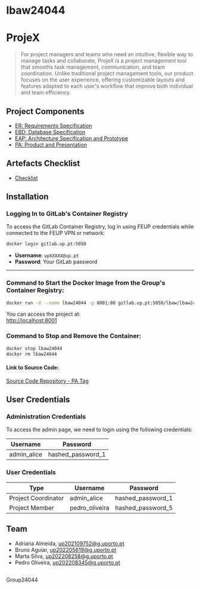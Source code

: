 # lbaw24044



# ProjeX
> For project managers and teams who need an intuitive, flexible way to manage tasks and collaborate,
ProjeX is a project management tool that smooths task management, communication, and team coordination. Unlike traditional project management tools, our product focuses on the user experience, offering customizable layouts and features adapted to each user's workflow that improve both individual and team efficiency.



## Project Components

- [ER: Requirements Specification](https://gitlab.up.pt/lbaw/lbaw2425/lbaw24044/-/wikis/ER)
- [EBD: Database Specification](https://gitlab.up.pt/lbaw/lbaw2425/lbaw24044/-/wikis/ebd)
- [EAP: Architecture Specification and Prototype](https://gitlab.up.pt/lbaw/lbaw2425/lbaw24044/-/wikis/eap)
- [PA: Product and Presentation](https://gitlab.up.pt/lbaw/lbaw2425/lbaw24044/-/wikis/pa)

## Artefacts Checklist

- [Checklist](https://docs.google.com/spreadsheets/d/1ugcxtuZJt_VKeHFe0ub1dWTqq5ScXR8SsqbW_3Wow3M/edit?gid=537406521#gid=537406521)

## Installation

### Logging In to GitLab's Container Registry

To access the GitLab Container Registry, log in using FEUP credentials while connected to the FEUP VPN or network:

```bash
docker login gitlab.up.pt:5050
```

- **Username**: `upXXXXX@up.pt`
- **Password**: Your GitLab password

---

###  Command to Start the Docker Image from the Group's Container Registry:

```bash
docker run -d --name lbaw24044 -p 8001:80 gitlab.up.pt:5050/lbaw/lbaw2425/lbaw24044 
```

You can access the project at:\
[http://localhost:8001](http://localhost:8001)

### Command to Stop and Remove the Container:

```bash
docker stop lbaw24044
docker rm lbaw24044
```

#### Link to Source Code:

[Source Code Repository - PA Tag](https://gitlab.up.pt/lbaw/lbaw2425/lbaw24044/-/tree/PA?ref_type=tags)

## User Credentials
### Administration Credentials

To access the admin page, we need to login using the following credentials:   

| Username | Password |
| -------- | -------- |
| admin_alice    | hashed_password_1 |

### User Credentials

| Type          | Username  | Password |
| ------------- | --------- | -------- |
| Project Coordinator | admin_alice   | hashed_password_1 |
| Project Member  |  pedro_oliveira    | hashed_password_5 |

  
## Team
- Adriana Almeida, up202109752@g.uporto.pt 
- Bruno Aguiar, up202205619@g.uporto.pt
- Marta Silva, up202208258@g.uporto.pt
- Pedro Oliveira, up202208345@g.uporto.pt
##

Group24044